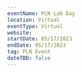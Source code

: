 ```yaml
---
eventName: PLN Lab Day
location: Virtual
eventType: Virtual
website: 
startDate: 05/17/2023
endDate: 05/17/2023
tag: PLN Event
dateTBD: false
---
```


